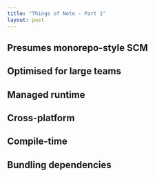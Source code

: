 ```yaml
---
title: "Things of Note - Part 1"
layout: post
---
```

## Presumes monorepo-style SCM
## Optimised for large teams
## Managed runtime
## Cross-platform
## Compile-time
## Bundling dependencies